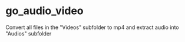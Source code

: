 # go_audio_video
 Convert all files in the "Videos" subfolder to mp4 and extract audio into "Audios" subfolder
